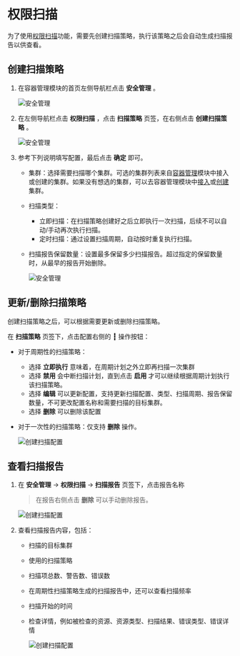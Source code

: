 # 权限扫描

为了使用[权限扫描](index.md)功能，需要先创建扫描策略，执行该策略之后会自动生成扫描报告以供查看。

## 创建扫描策略

1. 在容器管理模块的首页左侧导航栏点击 __安全管理__ 。

    ![安全管理](https://docs.daocloud.io/daocloud-docs-images/docs/zh/docs/kpanda/user-guide/images/security01.png)

2. 在左侧导航栏点击 __权限扫描__ ，点击 __扫描策略__ 页签，在右侧点击 __创建扫描策略__ 。

    ![安全管理](https://docs.daocloud.io/daocloud-docs-images/docs/zh/docs/kpanda/user-guide/images/security11.png)

3. 参考下列说明填写配置，最后点击 __确定__ 即可。

    - 集群：选择需要扫描哪个集群。可选的集群列表来自[容器管理](../../intro/index.md)模块中接入或创建的集群。如果没有想选的集群，可以去容器管理模块中[接入](../clusters/integrate-cluster.md)或[创建](../clusters/create-cluster.md)集群。
    - 扫描类型：

        - 立即扫描：在扫描策略创建好之后立即执行一次扫描，后续不可以自动/手动再次执行扫描。
        - 定时扫描：通过设置扫描周期，自动按时重复执行扫描。

    - 扫描报告保留数量：设置最多保留多少扫描报告。超过指定的保留数量时，从最早的报告开始删除。

        ![安全管理](https://docs.daocloud.io/daocloud-docs-images/docs/zh/docs/kpanda/user-guide/images/security12.png)

## 更新/删除扫描策略

创建扫描策略之后，可以根据需要更新或删除扫描策略。

在 __扫描策略__ 页签下，点击配置右侧的 __┇__ 操作按钮：

- 对于周期性的扫描策略：

    - 选择 __立即执行__ 意味着，在周期计划之外立即再扫描一次集群
    - 选择 __禁用__ 会中断扫描计划，直到点击 __启用__ 才可以继续根据周期计划执行该扫描策略。
    - 选择 __编辑__ 可以更新配置，支持更新扫描配置、类型、扫描周期、报告保留数量，不可更改配置名称和需要扫描的目标集群。
    - 选择 __删除__ 可以删除该配置

- 对于一次性的扫描策略：仅支持 __删除__ 操作。

    ![创建扫描配置](https://docs.daocloud.io/daocloud-docs-images/docs/zh/docs/kpanda/user-guide/images/security13.png)

## 查看扫描报告

1. 在 __安全管理__ -> __权限扫描__ -> __扫描报告__ 页签下，点击报告名称

    > 在报告右侧点击 __删除__ 可以手动删除报告。

    ![创建扫描配置](https://docs.daocloud.io/daocloud-docs-images/docs/zh/docs/kpanda/user-guide/images/security14.png)

2. 查看扫描报告内容，包括：

    - 扫描的目标集群
    - 使用的扫描策略
    - 扫描项总数、警告数、错误数
    - 在周期性扫描策略生成的扫描报告中，还可以查看扫描频率
    - 扫描开始的时间
    - 检查详情，例如被检查的资源、资源类型、扫描结果、错误类型、错误详情

        ![创建扫描配置](https://docs.daocloud.io/daocloud-docs-images/docs/zh/docs/kpanda/user-guide/images/security15.png)